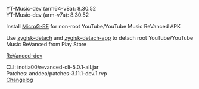 YT-Music-dev (arm64-v8a): 8.30.52  
YT-Music-dev (arm-v7a): 8.30.52  

Install [MicroG-RE](https://github.com/WSTxda/MicroG-RE/releases) for non-root YouTube/YouTube Music ReVanced APK  

Use [zygisk-detach](https://github.com/j-hc/zygisk-detach) and [zygisk-detach-app](https://github.com/j-hc/zygisk-detach-app/releases) to detach root YouTube/YouTube Music ReVanced from Play Store  

[ReVanced-dev](https://github.com/IGOR3K99/ReVanced-dev)
  
CLI: inotia00/revanced-cli-5.0.1-all.jar  
Patches: anddea/patches-3.11.1-dev.1.rvp  
[Changelog](https://github.com/anddea/revanced-patches/releases/tag/v3.11.1-dev.1)  
